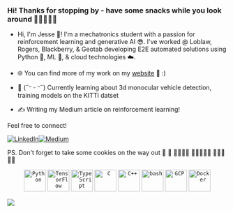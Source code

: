 
### Hi! Thanks for stopping by - have some snacks while you look around 🍿🍿🍿🫲😃

- Hi, I'm Jesse 👋! I'm a mechatronics student with a passion for reinforcement learning and generative AI 😎. I've worked @ Loblaw, Rogers, Blackberry, & Geotab developing
E2E automated solutions using Python 🐍, ML 🤖, & cloud technologies ☁️.

<!-- Here's some of my favourite projects over the years:

- [Educational RL](https://github.com/x-jesse/Reinforcement-Learning): A reinforcement learning library designed for educational purposes; currently includes REINFORCE & DQN :)
- [Flappy Flappy Bird](https://github.com/x-jesse/pose-estimation-flappy-bird): A flappy bird clone controlled via computer vision & pose-estimation using machine learning!
- [More TBA]() 📢 (Still writing READMEs... 🙃) -->

- 🌐 You can find more of my work on my [website](https://x-jesse.github.io/) 🦖 :)


- 🌱 (˶ᵔ ᵕ ᵔ˶) Currently learning about 3d monocular vehicle detection, training models on the KITTI datset

- ✍️ Writing my Medium article on reinforcement learning!

Feel free to connect!

[![LinkedIn](https://img.shields.io/badge/LinkedIn-0077B5?style=for-the-badge&logo=linkedin&logoColor=white)](https://www.linkedin.com/in/jesse-xia/)[![Medium](https://img.shields.io/badge/Medium-12100E?style=for-the-badge&logo=medium&logoColor=white)](https://medium.com/@x-jesse)

PS. Don't forget to take some cookies on the way out 🙂 🤤
🍪🍪🍪🍪 🍪🍪🍪🍪🍪 🍪🍪🍪 🍪🍪

<div align="center">
	<code><img width="50" src="https://user-images.githubusercontent.com/25181517/183423507-c056a6f9-1ba8-4312-a350-19bcbc5a8697.png" alt="Python" title="Python"/></code>
	<code><img width="50" src="https://user-images.githubusercontent.com/25181517/223639822-2a01e63a-a7f9-4a39-8930-61431541bc06.png" alt="TensorFlow" title="TensorFlow"/></code>
	<code><img width="50" src="https://user-images.githubusercontent.com/25181517/183890598-19a0ac2d-e88a-4005-a8df-1ee36782fde1.png" alt="TypeScript" title="TypeScript"/></code>
	<code><img width="50" src="https://user-images.githubusercontent.com/25181517/192106070-46255bcf-65e6-4c6b-a296-bf8d0d8fb2a7.png" alt="C" title="C"/></code>
	<code><img width="50" src="https://user-images.githubusercontent.com/25181517/192106073-90fffafe-3562-4ff9-a37e-c77a2da0ff58.png" alt="C++" title="C++"/></code>
	<code><img width="50" src="https://user-images.githubusercontent.com/25181517/192158606-7c2ef6bd-6e04-47cf-b5bc-da2797cb5bda.png" alt="bash" title="bash"/></code>
	<code><img width="50" src="https://user-images.githubusercontent.com/25181517/183911547-990692bc-8411-4878-99a0-43506cdb69cf.png" alt="GCP" title="GCP"/></code>
	<code><img width="50" src="https://user-images.githubusercontent.com/25181517/117207330-263ba280-adf4-11eb-9b97-0ac5b40bc3be.png" alt="Docker" title="Docker"/></code>
</div>

![](https://hit.yhype.me/github/profile?user_id=68565085)
<!-- [![](https://github-readme-stats.vercel.app/api/top-langs/?username=anuraghazra)](https://github.com/anuraghazra/github-readme-stats)


<!--
**x-jesse/x-jesse** is a ✨ _special_ ✨ repository because its `README.md` (this file) appears on your GitHub profile.

Here are some ideas to get you started:

- 🔭 I’m currently working on ...
- 🌱 I’m currently learning ...
- 👯 I’m looking to collaborate on ...
- 🤔 I’m looking for help with ...
- 💬 Ask me about ...
- 📫 How to reach me: ...
- 😄 Pronouns: ...
- ⚡ Fun fact: ...
-->
